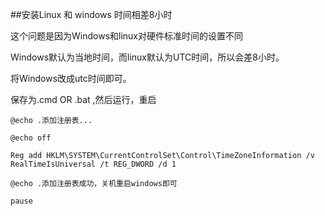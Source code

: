 ##安装Linux 和 windows 时间相差8小时



这个问题是因为Windows和linux对硬件标准时间的设置不同

Windows默认为当地时间，而linux默认为UTC时间，所以会差8小时。

将Windows改成utc时间即可。



保存为.cmd OR .bat ,然后运行，重启



    @echo .添加注册表...

    @echo off

    Reg add HKLM\SYSTEM\CurrentControlSet\Control\TimeZoneInformation /v RealTimeIsUniversal /t REG_DWORD /d 1

    @echo .添加注册表成功，关机重启windows即可

    pause
